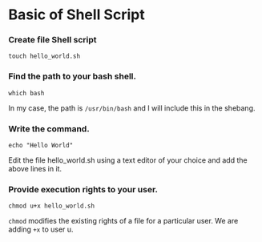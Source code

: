 # Basic of Shell Script
### Create file Shell script
``` touch hello_world.sh ```

### Find the path to your bash shell.

``` which bash ```

In my case, the path is ` /usr/bin/bash ` and I will include this in the shebang.

### Write the command.

``` echo "Hello World" ```

Edit the file hello_world.sh using a text editor of your choice and add the above lines in it.

### Provide execution rights to your user.

``` chmod u+x hello_world.sh ```

`chmod` modifies the existing rights of a file for a particular user. We are adding `+x` to user u.
